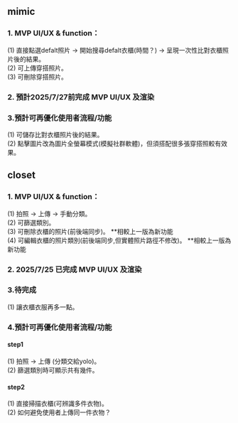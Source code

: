 ## mimic 
### 1. MVP UI/UX & function：
(1) 直接點選defalt照片 -> 開始搜尋defalt衣櫃(時間？) -> 呈現一次性比對衣櫃照片後的結果。  
(2) 可上傳穿搭照片。  
(3) 可刪除穿搭照片。  

### 2. 預計2025/7/27前完成 MVP UI/UX 及渲染

### 3.預計可再優化使用者流程/功能
(1) 可儲存比對衣櫃照片後的結果。  
(2) 點擊圖片改為圖片全螢幕模式(模擬社群軟體)，但須搭配很多張穿搭照較有效果。  

## closet
### 1. MVP UI/UX & function：
(1) 拍照 -> 上傳 -> 手動分類。  
(2) 可篩選類別。  
(3) 可刪除衣櫃的照片(前後端同步)。  **相較上一版為新功能  
(4) 可編輯衣櫃的照片類別(前後端同步,但實體照片路徑不修改)。  **相較上一版為新功能  

### 2. 2025/7/25 已完成 MVP UI/UX 及渲染

### 3.待完成
(1) 讓衣櫃衣服再多一點。  

### 4.預計可再優化使用者流程/功能
#### step1
(1) 拍照 -> 上傳 (分類交給yolo)。  
(2) 篩選類別時可顯示共有幾件。  

#### step2
(1) 直接掃描衣櫃(可辨識多件衣物)。  
(2) 如何避免使用者上傳同一件衣物？  